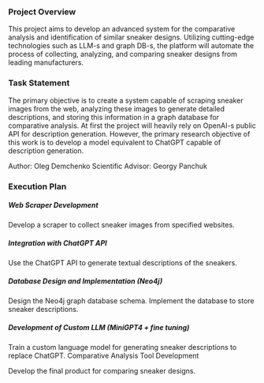 ### Project Overview

This project aims to develop an advanced system for the comparative analysis and identification of similar sneaker designs. Utilizing cutting-edge technologies such as LLM-s and graph DB-s, the platform will automate the process of collecting, analyzing, and comparing sneaker designs from leading manufacturers.

### Task Statement
The primary objective is to create a system capable of scraping sneaker images from the web, analyzing these images to generate detailed descriptions, and storing this information in a graph database for comparative analysis. At first the project will heavily rely on OpenAI-s public API for description generation. However, the primary research objective of this work is to develop a model equivalent to ChatGPT capable of description generation.

Author: Oleg Demchenko
Scientific Advisor: Georgy Panchuk


### Execution Plan

##### Web Scraper Development

Develop a scraper to collect sneaker images from specified websites.

##### Integration with ChatGPT API

Use the ChatGPT API to generate textual descriptions of the sneakers.

##### Database Design and Implementation (Neo4j)

Design the Neo4j graph database schema. Implement the database to store sneaker descriptions.

##### Development of Custom LLM (MiniGPT4 + fine tuning)

Train a custom language model for generating sneaker descriptions to replace ChatGPT.
Comparative Analysis Tool Development

Develop the final product for comparing sneaker designs.
